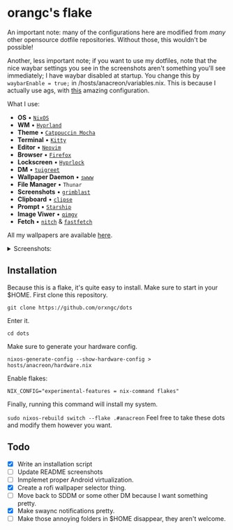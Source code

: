 # orangc's flake

An important note: many of the configurations here are modified from *many* other opensource dotfile repositories. Without those, this wouldn't be possible!

Another, less important note; if you want to use my dotfiles, note that the nice waybar settings you see in the screenshots aren't something you'll see immediately; I have waybar disabled at startup. You change this by `waybarEnable = true;` in /hosts/anacreon/variables.nix. This is because I actually use ags, with [this](https://github.com/Jas-SinghFSU/HyprPanel) amazing configuration.

What I use:

- **OS** • [`NixOS`](https://nixos.org/)
- **WM** • [`Hyprland`](https://hyprland.org)
- **Theme** • [`Catppuccin Mocha`](https://catppuccin.com/)
- **Terminal** • [`Kitty`](https://github.com/kovidgoyal/kitty)
- **Editor** • [`Neovim`](https://neovim.io/)
- **Browser** • [`Firefox`](https://www.mozilla.org/en-US/firefox/)
- **Lockscreen** • [`Hyprlock`](https://github.com/hyprwm/hyprlock)
- **DM** • [`tuigreet`](https://github.com/apognu/tuigreet)
- **Wallpaper Daemon** • [`swww`](https://github.com/LGFae/swww)
- **File Manager** • `Thunar`
- **Screenshots** • [`grimblast`](https://github.com/hyprwm/contrib)
- **Clipboard** • [`clipse`](https://github.com/savedra1/clipse)
- **Prompt** • [`Starship`](https://starship.rs/)
- **Image Viwer** • [`qimgv`](https://github.com/easymodo/qimgv)
- **Fetch** • [`nitch`](https://github.com/ssleert/nitch) & [`fastfetch`](https://github.com/fastfetch-cli/fastfetch)

All my wallpapers are available [here](https://github.com/orxngc/walls-catppuccin-mocha).

<details>
  <summary>Screenshots:</summary>
Note — these screenshots are outdated.

![Tiled](https://raw.githubusercontent.com/orxngc/dots/anacreon/config/desktopPics/tiledGalaxy.png)

![Blank](https://raw.githubusercontent.com/orxngc/dots/anacreon/config/desktopPics/blank.png)

![Sakura](https://raw.githubusercontent.com/orxngc/dots/anacreon/config/desktopPics/floating.png)

![Boxy](https://raw.githubusercontent.com/orxngc/dots/anacreon/config/desktopPics/boxyStyle.png)

</details>

## Installation

Because this is a flake, it's quite easy to install. Make sure to start in your $HOME.
First clone this repository.

`git clone https://github.com/orxngc/dots`

Enter it.

`cd dots`

Make sure to generate your hardware config.

`nixos-generate-config --show-hardware-config > hosts/anacreon/hardware.nix`

Enable flakes:

`NIX_CONFIG="experimental-features = nix-command flakes"`

Finally, running this command will install my system.

`sudo nixos-rebuild switch --flake .#anacreon`
Feel free to take these dots and modify them however you want.

## Todo
- [x] Write an installation script
- [ ] Update README screenshots
- [ ] Inmplemet proper Android virtualization. 
- [x] Create a rofi wallpaper selector thing.
- [ ] Move back to SDDM or some other DM because I want something pretty.
- [x] Make swaync notifications pretty.
- [ ] Make those annoying folders in $HOME disappear, they aren't welcome.